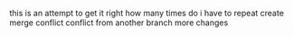 this is an attempt to get it right
how many times do i have to repeat
create merge conflict
conflict
from another branch
more changes
